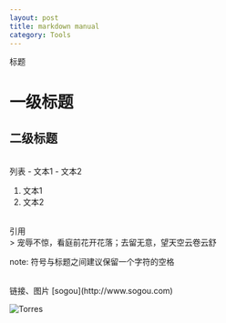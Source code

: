 ```yaml
---
layout: post
title: markdown manual
category: Tools
---
```


标题
# 一级标题
## 二级标题

<br/>
列表
- 文本1
- 文本2

1. 文本1
2. 文本2

<br/>
引用<br/>
> 宠辱不惊，看庭前花开花落；去留无意，望天空云卷云舒 


note: 符号与标题之间建议保留一个字符的空格

<br/>
链接、图片
[sogou](http://www.sogou.com)

![Torres](http://s.gravatar.com/avatar/2e3394a7335badbba471f52cf77b8844?s=80)

